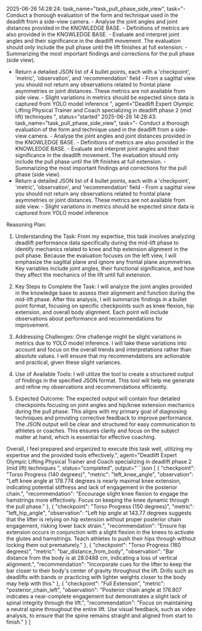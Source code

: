 2025-06-26 14:28:24: task_name="task_pull_phase_side_view", task="- Conduct a thorough evaluation of the form and technique used in the deadlift from a side-view camera. - Analyse the joint angles and joint distances provided in the KNOWLEDGE BASE. - Definitions of metrics are also provided in the KNOWLEDGE BASE. - Evaluate and interpret joint angles and their significance in the deadlift movement. The evaluation should only include the pull phase until the lift finishes at full extension. - Summarizing the most important findings and corrections for the pull phase (side view).
- Return a detailed JSON list of 4 bullet points, each with a 'checkpoint', 'metric', 'observation', and 'recommendation' field - From a sagittal view you should not return any observations related to frontal plane asymmetries or joint distances. These metrics are not available from side view. - Slight variations in metrics should be expected since data is captured from YOLO model inference
", agent="Deadlift Expert Olympic Lifting Physical Trainer and Coach specializing in deadlift phase 2 (mid lift) techniques
", status="started"
2025-06-26 14:28:43: task_name="task_pull_phase_side_view", task="- Conduct a thorough evaluation of the form and technique used in the deadlift from a side-view camera. - Analyse the joint angles and joint distances provided in the KNOWLEDGE BASE. - Definitions of metrics are also provided in the KNOWLEDGE BASE. - Evaluate and interpret joint angles and their significance in the deadlift movement. The evaluation should only include the pull phase until the lift finishes at full extension. - Summarizing the most important findings and corrections for the pull phase (side view).
- Return a detailed JSON list of 4 bullet points, each with a 'checkpoint', 'metric', 'observation', and 'recommendation' field - From a sagittal view you should not return any observations related to frontal plane asymmetries or joint distances. These metrics are not available from side view. - Slight variations in metrics should be expected since data is captured from YOLO model inference


Reasoning Plan:
1. Understanding the Task: From my expertise, this task involves analyzing deadlift performance data specifically during the mid-lift phase to identify mechanics related to knee and hip extension alignment in the pull phase. Because the evaluation focuses on the left view, I will emphasize the sagittal plane and ignore any frontal plane asymmetries. Key variables include joint angles, their functional significance, and how they affect the mechanics of the lift until full extension. 

2. Key Steps to Complete the Task: I will analyze the joint angles provided in the knowledge base to assess their alignment and function during the mid-lift phase. After this analysis, I will summarize findings in a bullet point format, focusing on specific checkpoints such as knee flexion, hip extension, and overall body alignment. Each point will include observations about performance and recommendations for improvement. 

3. Addressing Challenges: One challenge might be slight variations in metrics due to YOLO model inference. I will take these variations into account and focus on the overall trends and interpretations rather than absolute values. I will ensure that my recommendations are actionable and practical, given these slight variances. 

4. Use of Available Tools: I will utilize the tool to create a structured output of findings in the specified JSON format. This tool will help me generate and refine my observations and recommendations efficiently. 

5. Expected Outcome: The expected output will contain four detailed checkpoints focusing on joint angles and hip/knee extension mechanics during the pull phase. This aligns with my primary goal of diagnosing techniques and providing corrective feedback to improve performance. The JSON output will be clear and structured for easy communication to athletes or coaches. This ensures clarity and focus on the subject matter at hand, which is essential for effective coaching.

Overall, I feel prepared and organized to execute this task well, utilizing my expertise and the provided tools effectively.", agent="Deadlift Expert Olympic Lifting Physical Trainer and Coach specializing in deadlift phase 2 (mid lift) techniques
", status="completed", output="```json
[
    {
        "checkpoint": "Torso Progress (140 degrees)",
        "metric": "left_knee_angle",
        "observation": "Left knee angle at 178.774 degrees is nearly maximal knee extension, indicating potential stiffness and lack of engagement in the posterior chain.",
        "recommendation": "Encourage slight knee flexion to engage the hamstrings more effectively. Focus on keeping the knee dynamic through the pull phase."
    },
    {
        "checkpoint": "Torso Progress (150 degrees)",
        "metric": "left_hip_angle",
        "observation": "Left hip angle at 143.77 degrees suggests that the lifter is relying on hip extension without proper posterior chain engagement, risking lower back strain.",
        "recommendation": "Ensure hip extension occurs in conjunction with a slight flexion in the knees to activate the glutes and hamstrings. Teach athletes to push their hips through without locking them out prematurely."
    },
    {
        "checkpoint": "Torso Progress (160 degrees)",
        "metric": "bar_distance_from_body",
        "observation": "Bar distance from the body is at 28.0488 cm, indicating a loss of vertical alignment.",
        "recommendation": "Incorporate cues for the lifter to keep the bar closer to their body's center of gravity throughout the lift. Drills such as deadlifts with bands or practicing with lighter weights closer to the body may help with this."
    },
    {
        "checkpoint": "Full Extension",
        "metric": "posterior_chain_left",
        "observation": "Posterior chain angle at 176.807 indicates a near-complete engagement but demonstrates a slight lack of spinal integrity through the lift.",
        "recommendation": "Focus on maintaining a neutral spine throughout the entire lift. Use visual feedback, such as video analysis, to ensure that the spine remains straight and aligned from start to finish."
    }
]
```"

